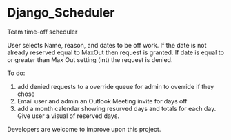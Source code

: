 # Django_Scheduler
Team time-off scheduler

User selects Name, reason, and dates to be off work. If the date is not already reserved equal to MaxOut then request is granted. If date is equal to or greater than Max Out setting (int) the request is denied. 

To do:
1. add denied requests to a override queue for admin to override if they chose
2. Email user and admin an Outlook Meeting invite for days off
3. add a month calendar showing resurved days and totals for each day. Give user a visual of reserved days.

Developers are welcome to improve upon this project.
